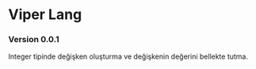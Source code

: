 # Viper Lang
### Version 0.0.1
Integer tipinde değişken oluşturma ve değişkenin değerini bellekte tutma. 
